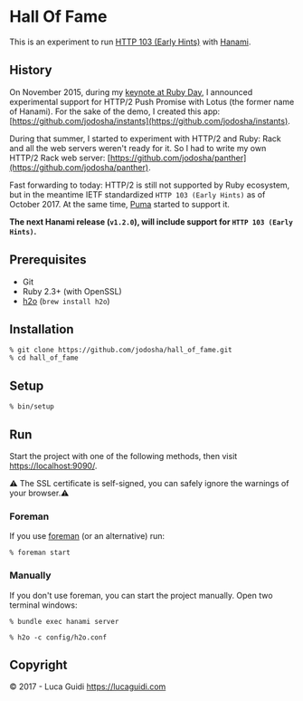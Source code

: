 # Hall Of Fame

This is an experiment to run [HTTP 103 (Early Hints)](https://datatracker.ietf.org/doc/draft-ietf-httpbis-early-hints/) with [Hanami](http://hanamirb.org).

## History

On November 2015, during my [keynote at Ruby Day](https://www.youtube.com/watch?v=XCgsXUKLsOc&feature=youtu.be&t=31m4s), I announced experimental support for HTTP/2 Push Promise with Lotus (the former name of Hanami).
For the sake of the demo, I created this app: [https://github.com/jodosha/instants](https://github.com/jodosha/instants).

During that summer, I started to experiment with HTTP/2 and Ruby: Rack and all the web servers weren't ready for it.
So I had to write my own HTTP/2 Rack web server: [https://github.com/jodosha/panther](https://github.com/jodosha/panther).

Fast forwarding to today: HTTP/2 is still not supported by Ruby ecosystem, but in the meantime IETF standardized `HTTP 103 (Early Hints)` as of October 2017.
At the same time, [Puma](http://puma.io) started to support it.

**The next Hanami release (`v1.2.0`), will include support for `HTTP 103 (Early Hints)`.**

## Prerequisites

  * Git
  * Ruby 2.3+ (with OpenSSL)
  * [h2o](https://h2o.examp1e.net/) (`brew install h2o`)

## Installation

```shell
% git clone https://github.com/jodosha/hall_of_fame.git
% cd hall_of_fame
```

## Setup

```shell
% bin/setup
```

## Run

Start the project with one of the following methods, then visit [https://localhost:9090/](https://localhost:9090/).

:warning: The SSL certificate is self-signed, you can safely ignore the warnings of your browser.:warning:

### Foreman

If you use [foreman](https://github.com/ddollar/foreman) (or an alternative) run:

```shell
% foreman start
```

### Manually

If you don't use foreman, you can start the project manually.
Open two terminal windows:

```shell
% bundle exec hanami server
```

```shell
% h2o -c config/h2o.conf
```

## Copyright

&copy; 2017 - Luca Guidi https://lucaguidi.com
